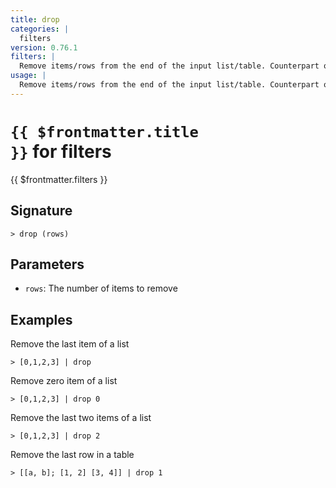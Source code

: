 ```yaml
---
title: drop
categories: |
  filters
version: 0.76.1
filters: |
  Remove items/rows from the end of the input list/table. Counterpart of `skip`. Opposite of `last`.
usage: |
  Remove items/rows from the end of the input list/table. Counterpart of `skip`. Opposite of `last`.
---
```


# <code>{{ $frontmatter.title }}</code> for filters

<div class='command-title'>{{ $frontmatter.filters }}</div>

## Signature

```> drop (rows)```

## Parameters

 -  `rows`: The number of items to remove

## Examples

Remove the last item of a list
```shell
> [0,1,2,3] | drop
```

Remove zero item of a list
```shell
> [0,1,2,3] | drop 0
```

Remove the last two items of a list
```shell
> [0,1,2,3] | drop 2
```

Remove the last row in a table
```shell
> [[a, b]; [1, 2] [3, 4]] | drop 1
```

